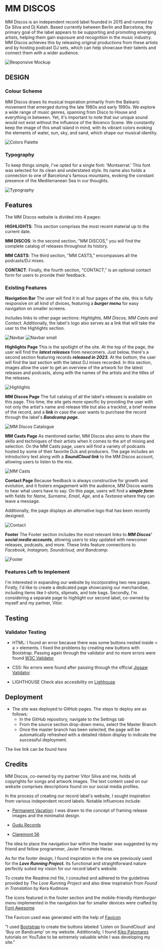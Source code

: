 # MM DISCOS 

MM Discos is an independent record label founded in 2015 and runned by Da Silva and Dj Katah. Based currently between Berlin and Barcelona, the primary goal of the label appears to be supporting and promoting emerging artists, helping them gain exposure and recognition in the music industry. MM Discos achieves this by releasing original productions from these artists and by hosting podcast DJ sets, which can help showcase their talents and connect them with a wider audience.

![ Responsive Mockup](/media/mmdiscos_mockup.png)

## DESIGN

### Colour Scheme
MM Discos draws its musical inspiration primarily from the Balearic movement that emerged during the late 1980s and early 1990s. We explore a wide range of music genres, spanning from Disco to House and everything in between. Yet, it's important to note that our unique sound would not exist without the influence of the Ibicenco Scene. We constantly keep the image of this small island in mind, with its vibrant colors evoking the elements of water, sun, sky, and sand, which shape our musical identity.

![Colors Palette](/media/mmdiscos_palette.png)

### Typography
To keep things simple, I've opted for a single font: 'Montserrat.' This font was selected for its clean and understated style. Its name also holds a connection to one of Barcelona's famous mountains, evoking the constant presence of the Mediterranean Sea in our thoughts.

![Typography](/media/mmdiscos_typo.png)

## Features
The MM Discos website is divided into 4 pages:

**HIGHLIGHTS**: This section comprises the most recent material up to the current date.

**MM DISCOS**: In the second section, "MM DISCOS," you will find the complete catalog of releases throughout its history.

**MM CASTS**: The third section, "MM CASTS," encompasses all the podcasts/DJ mixes.

**CONTACT**: Finally, the fourth section, "CONTACT," is an optional contact form for users to provide their feedback.

### Existing Features
__Navigation Bar__
The user will find it in all four pages of the site, this is fully responsive on all kind of divices, featuring a **_burger menu_** for easy navigation on smaller screens.

Includes links to other page sections: _Highlights, MM Discos, MM Casts and Contact._ Additionally, the label's logo also serves as a link that will take the user to the Highlights section.

![Navbar](/media/mmdiscos_navbar.png)
![Navbar small](/media/mmdiscos_navbar_small.png)

__Highlights Page__
This is the spotlight of the site. At the top of the page, the user will find the _**latest releases**_ from newcomers. Just below, there's a second section featuring records _**released in 2023.**_ At the bottom, the user will find the last section with the latest DJ mixes recorded.
In this section, images allow the user to get an overview of the artwork for the latest releases and podcasts, along with the names of the artists and the titles of the releases.
<!-- Screenshot of highlights page -->
![Highlights](/media/mmdiscos_highlights.png)

__MM Discos Page__
The full catalog of all the label's releases is available on this page. This time, the site gets more specific by providing the user with not only the artist's name and release title but also a tracklist, a brief review of the record, and a **link** in case the user wants to purchase the record through the label's _**Bandcamp page.**_
<!-- Screenshot of MM Discos catalogue page -->
![MM Discos Catalogue](/media/mmdiscos_mmdiscos_catalogue.png)

__MM Casts Page__
As mentioned earlier, MM Discos also aims to share the skills and techniques of their artists when it comes to the art of mixing and selection. On the MM Casts page, users will find a variety of podcasts hosted by some of their favorite DJs and producers. The page includes an introductory text along with a _**SoundCloud link**_ to the MM Discos account, allowing users to listen to the mix.
<!-- Screenshot of MM Casts page -->
![MM Casts](/media/mmdiscos_mmcasts.png)

__Contact Page__
Because feedback is always constructive for growth and evolution, and it fosters engagement with the audience, MM Discos wants to hear what users have to say. On this page, users will find a _**simple form**_ with fields for _Name_, _Surname_, _Email_, _Age_, and a _Textarea_ where they can leave a message.

Additionally, the page displays an alternative logo that has been recently designed.
<!-- Screenshot of Contact page -->
![Contact](/media/mmdiscos_contact.png)

__Footer__
The Footer section includes the most relevant links to _**MM Discos' social media accounts**_, allowing users to stay updated with newcomer releases, podcasts, and more. These links feature connections to _Facebook, Instagram, Soundcloud, and Bandcamp._
<!-- Screenshot of Footer -->
![Footer](/media/mmdiscos_footer.png)

### Features Left to Implement
I'm interested in expanding our website by incorporating two new pages. Firstly, I'd like to create a dedicated page showcasing our merchandise, including items like t-shirts, slipmats, and tote bags. Secondly, I'm considering a separate page to highlight our second label, co-owned by myself and my partner, Vitor.

## Testing

### Validator Testing
- HTML:
I found an error because there was some buttons nested inside < a > elements. I fixed the problems by creating new buttons with Bootstrap.
Passing again through the validator and no more errors were found [W3C Validator](/media/html_check.png)

- CSS:
No errors were found after passing through the official [Jigsaw Validator](http://jigsaw.w3.org/css-validator/validator?lang=es&profile=css3svg&uri=https%3A%2F%2Fkiko-climent.github.io%2Fmmdiscos-1%2F&usermedium=all&vextwarning=&warning=1)

- LIGHTHOUSE
Check also accesibility on [Lighhouse](/media/lighhouse_check.png)


## Deployment
- The site was deployed to GitHub pages. The steps to deploy are as follows: 
  - In the GitHub repository, navigate to the Settings tab 
  - From the source section drop-down menu, select the Master Branch
  - Once the master branch has been selected, the page will be automatically refreshed with a detailed ribbon display to indicate the successful deployment. 

The live link can be found here

## Credits
MM Discos, co-owned by my partner Vitor Silva and me, holds all copyrights for songs and artwork images. The text content used on our website comprises descriptions found on our social media profiles.

In the process of creating our record label's website, I sought inspiration from various independent record labels. Notable influences include:

- [Permanent Vacation](https://perm-vac.com/): I was drawn to the concept of framing release images and the minimalist design.

- [Gudu Records](https://peggygou.com/gudu-records)

- [Claremont 56](https://www.claremont56.com/)

The idea to place the navigation bar within the header was suggested by my friend and fellow programmer, Javier Fernande Heras.

As for the footer design, I found inspiration in the one we previously used for the _**Love Running Project.**_ Its functional and straightforward nature perfectly suited my vision for our record label's website.

To create the Readme.md file, I consulted and adhered to the guidelines provided by _*The Love Running Project*_ and also drew inspiration from _*Found in Translation*_ by Kera Kudmore.

The icons featured in the footer section and the mobile-friendly _Hamburger menu_ implemented in the navigation bar for smaller devices were crafted by [Font Awesome](https://fontawesome.com/)

The Favicon used was generated with the help of [Favicon](https://favicon.io/)

"I used [Bootstrap](https://getbootstrap.com/) to create the buttons labeled 'Listen on SoundCloud' and 'Buy on Bandcamp' on my website. Additionally, I found [Kiko Palomares](https://www.youtube.com/@kikopalomares) tutorials on YouTube to be extremely valuable while I was developing my site."
